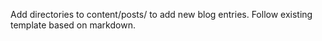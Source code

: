 Add directories to content/posts/ to add new blog entries. Follow existing template based on markdown.
